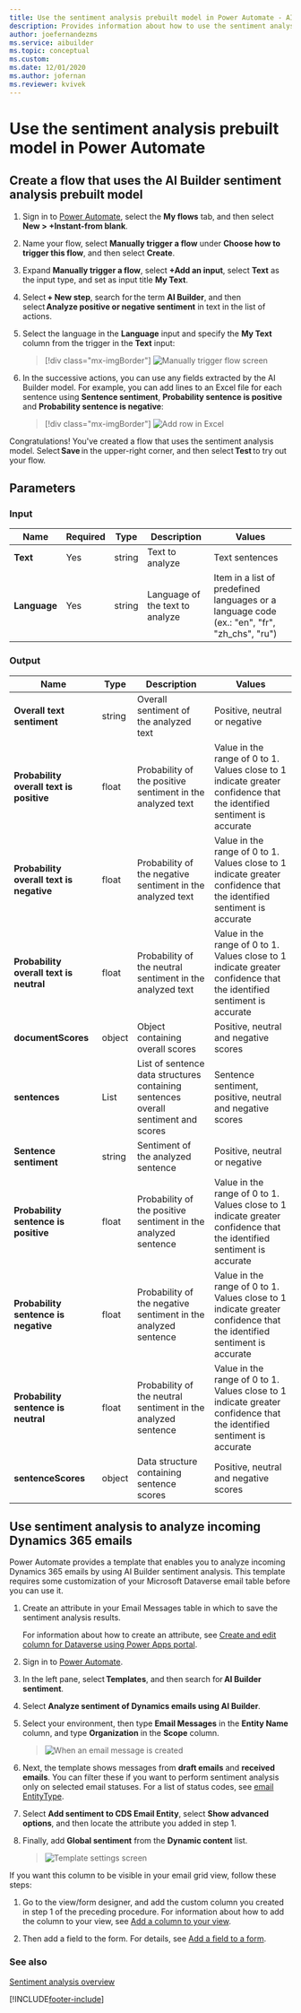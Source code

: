 ```yaml
---
title: Use the sentiment analysis prebuilt model in Power Automate - AI Builder | Microsoft Docs
description: Provides information about how to use the sentiment analysis prebuilt model in your Flows
author: joefernandezms
ms.service: aibuilder
ms.topic: conceptual
ms.custom: 
ms.date: 12/01/2020
ms.author: jofernan
ms.reviewer: kvivek
---
```


# Use the sentiment analysis prebuilt model in Power Automate

## Create a flow that uses the AI Builder sentiment analysis prebuilt model

1. Sign in to [Power Automate](https://flow.microsoft.com/), select the **My flows** tab, and then select **New > +Instant-from blank**.
1. Name your flow, select **Manually trigger a flow** under **Choose how to trigger this flow**, and then select **Create**.
1. Expand **Manually trigger a flow**, select **+Add an input**, select **Text** as the input type, and set as input title **My Text**.
1. Select **+ New step**, search for the term **AI Builder**, and then select **Analyze positive or negative sentiment** in text in the list of actions.
1. Select the language in the **Language** input and specify the **My Text** column from the trigger in the **Text** input:

    > [!div class="mx-imgBorder"]
    > ![Manually trigger flow screen](media/flow-sentiment-analysis-12.png "Manually trigger flow screen")

1. In the successive actions, you can use any fields extracted by the AI Builder model. For example, you can add lines to an Excel file for each sentence using **Sentence sentiment**, **Probability sentence is positive** and **Probability sentence is negative**:

    > [!div class="mx-imgBorder"]
    > ![Add row in Excel](media/flow-sentiment-analysis-22.png "Add row in Excel")

Congratulations! You've created a flow that uses the sentiment analysis model. Select **Save** in the upper-right corner, and then select **Test** to try out your flow.

## Parameters

### Input

|Name |Required |Type |Description |Values |
|---------|---------|---------|---------|---------|
|**Text** |Yes |string |Text to analyze |Text sentences |
|**Language** |Yes |string | Language of the text to analyze | Item in a list of predefined languages or a language code (ex.: "en", "fr", "zh_chs", "ru")

### Output

|Name |Type |Description |Values |
|---------|---------|---------|---------|
|**Overall text sentiment** |string |Overall sentiment of the analyzed text|Positive, neutral or negative |
|**Probability overall text is positive** |float |Probability of the positive sentiment in the analyzed text|Value in the range of 0 to 1. Values close to 1 indicate greater confidence that the identified sentiment is accurate |
|**Probability overall text is negative** |float |Probability of the negative sentiment in the analyzed text|Value in the range of 0 to 1. Values close to 1 indicate greater confidence that the identified sentiment is accurate |
|**Probability overall text is neutral** |float |Probability of the neutral sentiment in the analyzed text|Value in the range of 0 to 1. Values close to 1 indicate greater confidence that the identified sentiment is accurate |
|**documentScores** |object |Object containing overall scores|Positive, neutral and negative scores |
|**sentences** |List |List of sentence data structures containing sentences overall sentiment and scores |Sentence sentiment, positive, neutral and negative scores |
|**Sentence sentiment** |string |Sentiment of the analyzed sentence|Positive, neutral or negative |
|**Probability sentence is positive** |float |Probability of the positive sentiment in the analyzed sentence|Value in the range of 0 to 1. Values close to 1 indicate greater confidence that the identified sentiment is accurate |
|**Probability sentence is negative** |float |Probability of the negative sentiment in the analyzed sentence|Value in the range of 0 to 1. Values close to 1 indicate greater confidence that the identified sentiment is accurate |
|**Probability sentence is neutral** |float |Probability of the neutral sentiment in the analyzed sentence|Value in the range of 0 to 1. Values close to 1 indicate greater confidence that the identified sentiment is accurate |
|**sentenceScores** |object |Data structure containing sentence scores|Positive, neutral and negative scores |

## Use sentiment analysis to analyze incoming Dynamics 365 emails

Power Automate provides a template that enables you to analyze incoming Dynamics 365 emails by using AI Builder sentiment analysis. This template requires some customization of your Microsoft Dataverse email table before you can use it.

1. Create an attribute in your Email Messages table in which to save the sentiment analysis results.

   For information about how to create an attribute, see [Create and edit column for Dataverse using Power Apps portal](/powerapps/maker/common-data-service/create-edit-field-portal).

1. Sign in to [Power Automate](https://flow.microsoft.com/signin).
1. In the left pane, select **Templates**, and then search for **AI Builder sentiment**.
1. Select **Analyze sentiment of Dynamics emails using AI Builder**.
1. Select your environment, then type **Email Messages** in the **Entity Name** column, and type **Organization** in the **Scope** column.

   > ![When an email message is created](media/sentiment-analysis-template.png "choose settings when an email message is created")

1. Next, the template shows messages from **draft emails** and **received emails**. You can filter these if you want to perform sentiment analysis only on selected email statuses. For a list of status codes, see [email EntityType](/dynamics365/customer-engagement/web-api/email?view=dynamics-ce-odata-9).
1. Select **Add sentiment to CDS Email Entity**, select **Show advanced options**, and then locate the attribute you added in step 1.
1. Finally, add **Global sentiment** from the **Dynamic content** list.

   > ![Template settings screen](media/sentiment-analysis-template2.png "Dynamic content on the settings screen")

If you want this column to be visible in your email grid view, follow these steps:

1. Go to the view/form designer, and add the custom column you created in step 1 of the preceding procedure. For information about how to add the column to your view, see [Add a column to your view](/dynamics365/customerengagement/on-premises/customize/create-edit-views-app-designer#add-a-column-to-your-view).

1. Then add a field to the form. For details, see [Add a field to a form](/dynamics365/customerengagement/on-premises/customize/add-field-form).

### See also

[Sentiment analysis overview](prebuilt-sentiment-analysis.md)


[!INCLUDE[footer-include](includes/footer-banner.md)]